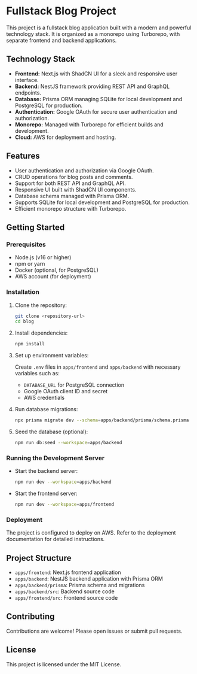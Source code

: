 # Fullstack Blog Project

This project is a fullstack blog application built with a modern and powerful technology stack. It is organized as a monorepo using Turborepo, with separate frontend and backend applications.

## Technology Stack

- **Frontend:** Next.js with ShadCN UI for a sleek and responsive user interface.
- **Backend:** NestJS framework providing REST API and GraphQL endpoints.
- **Database:** Prisma ORM managing SQLite for local development and PostgreSQL for production.
- **Authentication:** Google OAuth for secure user authentication and authorization.
- **Monorepo:** Managed with Turborepo for efficient builds and development.
- **Cloud:** AWS for deployment and hosting.

## Features

- User authentication and authorization via Google OAuth.
- CRUD operations for blog posts and comments.
- Support for both REST API and GraphQL API.
- Responsive UI built with ShadCN UI components.
- Database schema managed with Prisma ORM.
- Supports SQLite for local development and PostgreSQL for production.
- Efficient monorepo structure with Turborepo.

## Getting Started

### Prerequisites

- Node.js (v16 or higher)
- npm or yarn
- Docker (optional, for PostgreSQL)
- AWS account (for deployment)

### Installation

1. Clone the repository:

   ```bash
   git clone <repository-url>
   cd blog
   ```

2. Install dependencies:

   ```bash
   npm install
   ```

3. Set up environment variables:

   Create `.env` files in `apps/frontend` and `apps/backend` with necessary variables such as:

   - `DATABASE_URL` for PostgreSQL connection
   - Google OAuth client ID and secret
   - AWS credentials

4. Run database migrations:

   ```bash
   npx prisma migrate dev --schema=apps/backend/prisma/schema.prisma
   ```

5. Seed the database (optional):

   ```bash
   npm run db:seed --workspace=apps/backend
   ```

### Running the Development Server

- Start the backend server:

  ```bash
  npm run dev --workspace=apps/backend
  ```

- Start the frontend server:

  ```bash
  npm run dev --workspace=apps/frontend
  ```

### Deployment

The project is configured to deploy on AWS. Refer to the deployment documentation for detailed instructions.

## Project Structure

- `apps/frontend`: Next.js frontend application
- `apps/backend`: NestJS backend application with Prisma ORM
- `apps/backend/prisma`: Prisma schema and migrations
- `apps/backend/src`: Backend source code
- `apps/frontend/src`: Frontend source code

## Contributing

Contributions are welcome! Please open issues or submit pull requests.

## License

This project is licensed under the MIT License.
